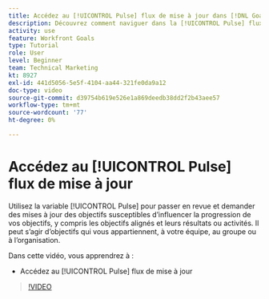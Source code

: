 ```yaml
---
title: Accédez au [!UICONTROL Pulse] flux de mise à jour dans [!DNL Goals]
description: Découvrez comment naviguer dans la [!UICONTROL Pulse] flux de mise à jour dans [!DNL Goals].
activity: use
feature: Workfront Goals
type: Tutorial
role: User
level: Beginner
team: Technical Marketing
kt: 8927
exl-id: 441d5056-5e5f-4104-aa44-321fe0da9a12
doc-type: video
source-git-commit: d39754b619e526e1a869deedb38dd2f2b43aee57
workflow-type: tm+mt
source-wordcount: '77'
ht-degree: 0%

---
```


# Accédez au [!UICONTROL Pulse] flux de mise à jour

Utilisez la variable [!UICONTROL Pulse] pour passer en revue et demander des mises à jour des objectifs susceptibles d’influencer la progression de vos objectifs, y compris les objectifs alignés et leurs résultats ou activités. Il peut s’agir d’objectifs qui vous appartiennent, à votre équipe, au groupe ou à l’organisation.

Dans cette vidéo, vous apprendrez à :

* Accédez au [!UICONTROL Pulse] flux de mise à jour

>[!VIDEO](https://video.tv.adobe.com/v/335199/?quality=12)
